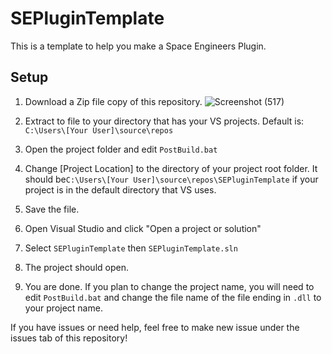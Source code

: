 # SEPluginTemplate

This is a template to help you make a Space Engineers Plugin.

## Setup 

1. Download a Zip file copy of this repository. 
![Screenshot (517)](https://user-images.githubusercontent.com/80211714/122436743-12449e00-cf67-11eb-9ea0-d139216f11cc.png)

2. Extract to file to your directory that has your VS projects. Default is: `C:\Users\[Your User]\source\repos`

3. Open the project folder and edit `PostBuild.bat`

4. Change [Project Location] to the directory of your project root folder. It should be`C:\Users\[Your User]\source\repos\SEPluginTemplate` if your project is in the default directory that VS uses.

5. Save the file.

6. Open Visual Studio and click "Open a project or solution"

7. Select `SEPluginTemplate` then  `SEPluginTemplate.sln`

8. The project should open.

6. You are done. If you plan to change the project name, you will need to edit `PostBuild.bat` and change the file name of the file ending in `.dll` to your project name.

If you have issues or need help, feel free to make new issue under the issues tab of this repository!

